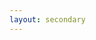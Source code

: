 ```yaml
---
layout: secondary
---
```


<h2 id="lunrsearchheader"></h2>

<div>
	<ul class="fa-ul" id="lunrsearchresults"></ul>
</div>

<script src="/js/lunr.js"></script>
<script>
var documents = [];

{%- assign counter = 0 -%}
{%- assign projects = site.pages | where: "project", true -%}
{%- for page in projects -%}
	{%- if page.url contains '.xml' or page.url contains 'assets' -%}{%- else -%}
documents.push({
	"id": {{ counter }},
	"url": "{{ page.url }}",
	"title": "{{ page.title }}",
	"tags": "",
	"kind": "project",
	"body": "{{ page.content | markdownify | replace: '.', '. ' | replace: '</h2>', ': ' | replace: '</h3>', ': ' | replace: '</h4>', ': ' | replace: '</p>', ' ' | strip_html | strip_newlines | replace: '  ', ' ' | replace: '"', ' ' }}"
	}); 
	{%- assign counter = counter | plus: 1 -%}
	{%- endif -%}
{%- endfor -%};

{%- for page in site.categories.publications -%}
	{%- if page.url contains '.xml' or page.url contains 'assets' -%}{%- else -%}
documents.push({
	"id": {{ counter }},
	"url": "{{ page.url }}",
	"title": "{{ page.title }}",
	"tags": "{{ page.tags | join: " " }}",
	"kind": "publication",
	"body": "{{ page.content | markdownify | replace: '.', '. ' | replace: '</h2>', ': ' | replace: '</h3>', ': ' | replace: '</h4>', ': ' | replace: '</p>', ' ' | strip_html | strip_newlines | replace: '  ', ' ' | replace: '"', ' ' }}"
	}); 
	{%- assign counter = counter | plus: 1 -%}
	{%- endif -%}
{%- endfor -%};

{%- for page in site.categories.talks -%}
	{%- if page.url contains '.xml' or page.url contains 'assets' -%}{%- else -%}
documents.push({
	"id": {{ counter }},
	"url": "{{ page.url }}",
	"title": "{{ page.title }}",
	"tags": "{{ page.tags | join: " " }}",
	"kind": "talk",
	"body": "{{ page.content | markdownify | replace: '.', '. ' | replace: '</h2>', ': ' | replace: '</h3>', ': ' | replace: '</h4>', ': ' | replace: '</p>', ' ' | strip_html | strip_newlines | replace: '  ', ' ' | replace: '"', ' ' }}"
	}); 
	{%- assign counter = counter | plus: 1 -%}
	{%- endif -%}
{%- endfor -%};

lunr.QueryLexer.termSeparator = /\s+/
lunr.tokenizer.separator = /\s+/
var customPipeline = function (builder) {
	var pipelineFunction = function (token) {
		console.log(token);
		if (!token.toString().includes('-'))
			return token;

		var tokens = token.toString().split('-').map(function (s) {
			return token.clone(function () { return s });
		});

		tokens.push(token.clone(function (s) {
			return s.replace('-', '');
		}));

		tokens.push(token);

		return tokens;
	};
	lunr.Pipeline.registerFunction(pipelineFunction, 'customPipeline');
	builder.pipeline.before(lunr.stemmer, pipelineFunction);
	builder.searchPipeline.before(lunr.stemmer, pipelineFunction);
};

var idx = lunr(function () {
	this.use(customPipeline);

	this.ref('id')
	this.field('title')
	this.field('body')
	this.field('tags')

	documents.forEach(function (doc) {
		this.add(doc)
	}, this)
});

function lunr_search(term) {
	document.getElementById('lunrsearchheader').innerHTML = "Search results"
	document.getElementById('lunrsearchresults').innerHTML = '';
	if (term) {
		var results = idx.search(term);
		document.getElementById('lunrsearchheader').innerHTML = "Search results for '" + term + "' (" + results.length + ")";
		if (results.length > 0) {
			for (var i = 0; i < results.length; i++) {
				var ref = results[i]['ref'];
				var doc = documents[ref];
				var url = doc['url'];
				var title = doc['title'];
				var body = doc['body'].substring(0,160) + '...';
				var icon;
				switch (doc['kind']) {
					case "project":
						icon = "fas fa-laptop-code"
						break;
					case "publication":
						icon = "fas fa-book-open"
						break;
					default:
						// case "talk":
						icon = "fas fa-calendar-alt"
						break;
				} 
				
				var element = "<li class='lunrsearchresult'><span class=\"fa-li\"><i class=\"" + icon + "\"></i></span>"
					+ "<a href='" + url + "'><span class='title'>" + title + "</span></a><br/>";
				
				if (doc['tags'] != "") {
					tags = doc['tags'].split(" ").join("</topic>&nbsp;&nbsp;<topic>");
					element = element + "<topic>" + tags + "</topic><br/>"
				}
				
				var element = element + "<span class='body'>"+ body +"</span></li>";
				document.getElementById('lunrsearchresults').innerHTML = document.getElementById('lunrsearchresults').innerHTML + element;
			}
		} else {
			document.querySelectorAll('#lunrsearchresults').innerHTML = "<li class='lunrsearchresult'>No results found...</li>";
		}
	} else {
		document.getElementById('lunrsearchheader').innerHTML = "Nothing has been searched :(";
	}
	return false;
}

const urlParams = new URLSearchParams(window.location.search);
const term = urlParams.get('term');
lunr_search(term);
</script>
